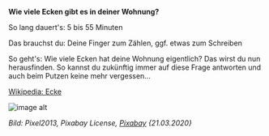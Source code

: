 **Wie viele Ecken gibt es in deiner Wohnung?**

So lang dauert's: 5 bis 55 Minuten 

Das brauchst du: Deine Finger zum Zählen, ggf. etwas zum Schreiben

So geht's: Wie viele Ecken hat deine Wohnung eigentlich? Das wirst du nun herausfinden. So kannst du zukünftig immer auf diese Frage antworten und auch beim Putzen keine mehr vergessen...

[Wikipedia: Ecke](https://de.wikipedia.org/wiki/Ecke)

![image alt](https://cdn.pixabay.com/photo/2018/06/12/20/17/football-3471402_1280.jpg)

*Bild: Pixel2013, Pixabay License, [Pixabay](https://pixabay.com/photos/football-soccer-corner-ball-sport-3471402/) {21.03.2020}*
